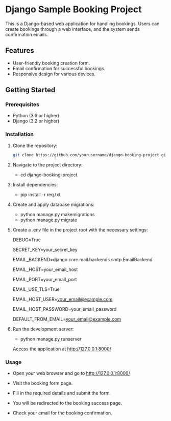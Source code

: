 # Django Sample Booking Project

This is a Django-based web application for handling bookings. Users can create bookings through a web interface, and the system sends confirmation emails.

## Features

- User-friendly booking creation form.
- Email confirmation for successful bookings.
- Responsive design for various devices.

## Getting Started

### Prerequisites

- Python (3.6 or higher)
- Django (3.2 or higher)

### Installation

1. Clone the repository:

   ```bash
   git clone https://github.com/yourusername/django-booking-project.git
   
2. Navigate to the project directory:

   - cd django-booking-project

3. Install dependencies:

   - pip install -r req.txt

5. Create and apply database migrations:

   - python manage.py makemigrations
   - python manage.py migrate

6. Create a .env file in the project root with the necessary settings:

   DEBUG=True
   
   SECRET_KEY=your_secret_key
   
   EMAIL_BACKEND=django.core.mail.backends.smtp.EmailBackend
   
   EMAIL_HOST=your_email_host
   
   EMAIL_PORT=your_email_port
   
   EMAIL_USE_TLS=True
   
   EMAIL_HOST_USER=your_email@example.com
   
   EMAIL_HOST_PASSWORD=your_email_password

   DEFAULT_FROM_EMAIL=your_email@example.com

7. Run the development server:

   - python manage.py runserver

   Access the application at http://127.0.0.1:8000/

### Usage
   
   - Open your web browser and go to http://127.0.0.1:8000/

   - Visit the booking form page.

   - Fill in the required details and submit the form.

   - You will be redirected to the booking success page.

   - Check your email for the booking confirmation.

